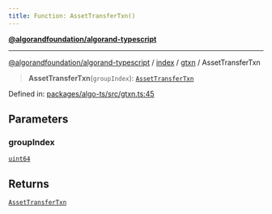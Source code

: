 ```yaml
---
title: Function: AssetTransferTxn()
---
```


[**@algorandfoundation/algorand-typescript**](../../../../README)

***

[@algorandfoundation/algorand-typescript](../../../../README) / [index](../../../README) / [gtxn](../README) / AssetTransferTxn



> **AssetTransferTxn**(`groupIndex`): [`AssetTransferTxn`](../interfaces/AssetTransferTxn)

Defined in: [packages/algo-ts/src/gtxn.ts:45](https://github.com/algorandfoundation/puya-ts/blob/main/packages/algo-ts/src/gtxn.ts#L45)

## Parameters

### groupIndex

[`uint64`](../../../type-aliases/uint64)

## Returns

[`AssetTransferTxn`](../interfaces/AssetTransferTxn)